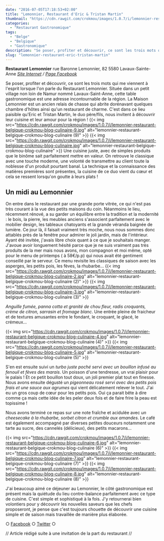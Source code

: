 ```yaml
---
date: "2016-07-05T17:18:53+02:00"
title: "Lemonnier, Restaurant d'Eric & Tristan Martin"
thumbnail: "https://cdn.rawgit.com/crokmou/images/1.0.7/i/lemonnier-restaurant-belgique-crokmou-blog-culinaire-1.jpg"
categories:
  - "Restaurant Gastronomique"
tags:
  - "Belge"
  - "Belgique"
  - "Gastronomique"
description: "Se poser, profiter et découvrir, ce sont les trois mots qui me viennent à l'esprit lorsque l'on parle du Restaurant Lemonnier."
slug: "lemonnier-restaurant-eric-tristan-martin"
---
```


**Restaurant Lemonnier** rue Baronne Lemonnier, 82 5580 Lavaux-Sainte-Anne _[Site Internet](http://www.lemonnier.be/) / [Page Facebook](https://www.facebook.com/Lemonnier-Restaurant-H%C3%B4tel-165129210184969)_

Se poser, profiter et découvrir, ce sont les trois mots qui me viennent à l'esprit lorsque l'on parle du Restaurant Lemonnier. Située dans un petit village non loin de Namur nommé Lavaux-Saint-Anne, cette table gastronomique est une adresse incontournable de la région. La Maison Lemonnier est un ancien relais de chasse qui abrite dorénavant quelques chambre d’hôtes ainsi qu'un restaurant de charme. C'est dans ce lieu paisible qu'Eric et Tristan Martin, le duo père/fils, nous invitent à découvrir leur cuisine et leur amour pour la région ! {{< img src="https://cdn.rawgit.com/crokmou/images/1.0.7/i/lemonnier-restaurant-belgique-crokmou-blog-culinaire-9.jpg" alt="lemonnier-restaurant-belgique-crokmou-blog-culinaire (9)" >}} {{< img src="https://cdn.rawgit.com/crokmou/images/1.0.7/i/lemonnier-restaurant-belgique-crokmou-blog-culinaire.jpg" alt="lemonnier-restaurant-belgique-crokmou-blog-culinaire" >}} Une cuisine juste, avec de simples produits que le binôme sait parfaitement mettre en valeur. On retrouve le classique avec une touche moderne, une volonté de transmettre au client toute la noblesse d'un produit pourtant banal. La technique et la connaissance des matières premières sont présentes, la cuisine de ce duo vient du cœur et cela se ressent lorsqu'on goutte à leurs plats !

## Un midi au Lemonnier

On entre dans le restaurant par une grande porte vitrée, ce qui n'est pas très courant à la vue des petits maisons du coin. Néanmoins le lieu, récemment rénové, a su garder un équilibre entre la tradition et la modernité : le bois, la pierre, les meubles anciens s'associent parfaitement avec le mobilier design, les tableaux chatoyants et la grande véranda baignée de lumière. Ce jour là, il faisait vraiment très moche, nous nous sommes donc attablés près de la fenêtre pour admirer le joli jardin, mais de l'intérieur. Ayant été invitée, j'avais libre choix quant à ce que je souhaitais manger. J'avoue avoir longuement hésité parce que je ne suis vraiment pas très produits de la mer mais nous avons, mon compagnon et moi même, opté pour le menu de printemps ( à 58€/p.p) qui nous avait été gentiment conseillé par le serveur. Ce menu revisite les classiques de saison avec les asperges, les petits pois, les fèves, la rhubarbe... {{< img src="https://cdn.rawgit.com/crokmou/images/1.0.7/i/lemonnier-restaurant-belgique-crokmou-blog-culinaire-2.jpg" alt="lemonnier-restaurant-belgique-crokmou-blog-culinaire (2)" >}} {{< img src="https://cdn.rawgit.com/crokmou/images/1.0.7/i/lemonnier-restaurant-belgique-crokmou-blog-culinaire-3.jpg" alt="lemonnier-restaurant-belgique-crokmou-blog-culinaire (3)" >}}

_Anguille fumée, panna cotta et granité de chou fleur, radis croquants, crème de citron, sarrasin et fromage blanc_. Une entrée pleine de fraicheur et de textures amusantes entre le fondant, le croquant, le glacé, le crémeux...

{{< img src="https://cdn.rawgit.com/crokmou/images/1.0.7/i/lemonnier-restaurant-belgique-crokmou-blog-culinaire-4.jpg" alt="lemonnier-restaurant-belgique-crokmou-blog-culinaire (4)" >}} {{< img src="https://cdn.rawgit.com/crokmou/images/1.0.7/i/lemonnier-restaurant-belgique-crokmou-blog-culinaire-5.jpg" alt="lemonnier-restaurant-belgique-crokmou-blog-culinaire (5)" >}}

S'en est ensuite suivi un _turbo juste poché servi avec un bouillon infusé au fenouil et fèves des marais_. Un poisson d'une tendresse, un vrai plaisir pour le palais ! Et ce petit bouillon tout doux, un joli premier plat tout en finesse. Nous avons ensuite dégusté un _pigeonneau rosé servi avec des petits pois frais et une sauce aux agrumes_ qui vient délicatement relever le tout. J'ai eu un gros coup de cœur pour les petits pois. Oui ça parait bête à dire comme ça mais cette idée de les peler deux fois et de faire frire la peau est topissime !

Nous avons terminé ce repas sur une note fraîche et acidulée avec _un cheesecake à la rhubarbe, sorbet citron et crumble aux amandes_. Le café est également accompagné par diverses petites douceurs notamment une tarte au sucre, des cannelés (délicieux), des petits macarons...

{{< img src="https://cdn.rawgit.com/crokmou/images/1.0.7/i/lemonnier-restaurant-belgique-crokmou-blog-culinaire-6.jpg" alt="lemonnier-restaurant-belgique-crokmou-blog-culinaire (6)" >}} {{< img src="https://cdn.rawgit.com/crokmou/images/1.0.7/i/lemonnier-restaurant-belgique-crokmou-blog-culinaire-7.jpg" alt="lemonnier-restaurant-belgique-crokmou-blog-culinaire (7)" >}} {{< img src="https://cdn.rawgit.com/crokmou/images/1.0.7/i/lemonnier-restaurant-belgique-crokmou-blog-culinaire-8.jpg" alt="lemonnier-restaurant-belgique-crokmou-blog-culinaire (8)" >}}

J'ai beaucoup aimé ce déjeuner au Lemonnier, le côté gastronomique est présent mais la quiétude du lieu contre-balance parfaitement avec ce type de cuisine. C'est simple et sophistiqué à la fois. J'y retournerai bien volontiers pour y découvrir les nouvelles saveurs que les chefs proposeront, je pense que c'est toujours chouette de découvrir une cuisine simple et de saison mais travaillée de manière plus élaborée.

○ [Facebook](https://www.facebook.com/crokmou.blog) ○ [Twitter](https://twitter.com/Crokmou) ○

// Article rédigé suite à une invitation de la part du restaurant //
